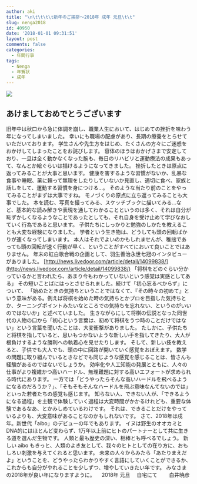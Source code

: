 ```yaml
---
author: aki
title: "\n\t\t\t\t新年のご挨拶～2018年 戌年 元旦\t\t"
slug: nenga2018
id: 40950
date: '2018-01-01 09:31:51'
layout: post
comments: false
categories:
  - 年間行事
tags:
  - Nenga
  - 年賀状
  - 戌年
---
```


[![](https://aki.shirai.as/wp-content/uploads/2018/01/nenga2018-692x1024.png)](https://aki.shirai.as/wp-content/uploads/2018/01/nenga2018.png)

## あけましておめでとうございます

旧年中は秋口から急に体調を崩し、職業人生において、はじめての挫折を味わう年になってしまいました。 幸いにも職場の配慮があり、長期の療養をとらせていただいております。 学生さんや先生方をはじめ、たくさんの方々にご迷惑をおかけしてしまったことをお詫びします。 容体のほうはおかげさまで安定しており、一旦は全く動かなくなった腕も、毎日のリハビリと運動療法の成果もあって、なんとか絵ぐらいは描けるようになってきました。 挫折したときは原点に返ってみることが大事と思います。 健康を害するような習慣がないか、乱暴な食事や睡眠、薬に頼って無理をしたりしていないか見直し、適切に食べ、家族と話しをして、運動する習慣を身につける…。 そのような当たり前のことをやってみることがまずは大事ですね。 モノづくりの原点に立ち返ってみることも大事でした。 本を読む、写真を撮ってみる、スケッチブックに描いてみる…など、基本的な読み解きや表現を通してわかることというのは多く、それは自分が恥ずかしくなるようなことであったとしても、それ自身を受け止めて学びなおしていく行為であると思います。 子供たちにしっかりと勉強のしかたを教えることも大変な経験になりました。 学者という生き物は、どうしても頭の回転ばかりが速くなってしまいます。 本人はそれでよいのかもしれませんが、稚拙であっても頭の回転が速く行動が早く、ということがすべてにおいて良いことではありません。 年末の紅白歌合戦の企画として、羽生善治永世七冠のインタビューがありました。 [http://news.livedoor.com/article/detail/14099838/](http://news.livedoor.com/article/detail/14099838/) 「将棋をどのぐらい分かっているかと言われたら、あまり今もわかっていないという感覚は実感としてある」 その短いことばにはっとさせられました。続けて「初心忘るべからず」について、 「始めたときの気持ちということではなくて、『その時々の初めて』という意味がある。例えば将棋を始めた時の気持ちとかプロを目指した気持ちとか、ターニングポイントみたいなところでの気持ちを忘れない、というのがいいのではないか」と述べていました。 生きながらにして将棋の伝説となった同世代の人物の口から「初心という言葉は、初めて将棋をうつ時のことだけではない」という言葉を聞いたことは、大変衝撃がありました。 たしかに、子供たちと将棋を指していると、思いもつかないような新しい手を指してきたり、大人が根負けするような勝利への執着心を見せたりします。 そして、新しい技を教えると、子供でも大人でも、頭の中に回路が開いていく感覚をおぼえます。 数学の問題に取り組んでいるときなどでも同じような感覚を感じることは、皆さんも経験があるのではないでしょうか。 効率化や人工知能の発展とともに、人々の仕事がより複雑かつ高いハードル、無理難題に対する高いエフォートが求められる時代にあります。 一方では「どうやったらそんな高いハードルを飛べるようになるのだろうか？」、「そもそもそんなハードルを飛ぶ意味なんてないのでは」といった若者たちの感覚も感じます。 知らない人、できない人が、「できるようになる過程」を主観で体験していく過程は大変時間がかかるけれども、重要な体験であるなあ、とかみしめているわけです。 それは、できることだけをやっているよりも、大変意味があることなのかもしれないです。 さて、2018年は戌年。新世代「aibo」のデビューの年でもあります。 イヌは野生のオオカミとDNA的にはほとんど変わらず、1万年以上前にヒトのパートナーとして共に生きる道を選んだ生物です。 人類と最も歴史の深い、相棒とも呼べるでしょう。 新しい aibo もきっと、人類のよき友として、我々のヒトとしての在り方に、おもしろい刺激を与えてくれると思います。 未来の人々からみたら「あたりまえだよ」ということを、どうやったらわかりやすく言語にしていくことができるか、 これからも自分がやれることを少しずつ、増やしていきたい年です。 みなさまの2018年が良い年になりますように。 　2018年 元旦 　自宅にて 　　白井暁彦